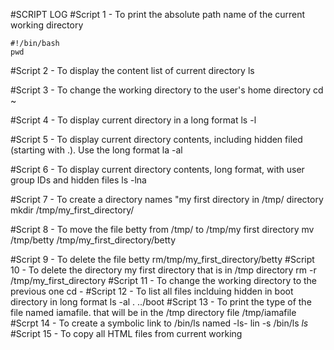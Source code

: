 #SCRIPT LOG 
#Script 1 - To print the absolute path name of the current working directory 

	#!/bin/bash 
	pwd

#Script 2 - To display the content list of current directory 
	ls

#Script 3 - To change the working directory to the user's home directory
	cd ~
 
#Script 4 - To display current directory in a long format 
	ls -l
 
#Script 5 - To display current directory contents, including hidden filed (starting with .). Use the long format
	la -al
 
#Script 6 - To display current directory contents, long format, with user group IDs and hidden files 
	ls -lna
 
#Script 7 - To create a directory names "my first directory in /tmp/ directory 
	mkdir /tmp/my_first_directory/
 
#Script 8 - To move the file betty from /tmp/ to /tmp/my first directory
	mv /tmp/betty /tmp/my_first_directory/betty

#Script 9 - To delete the file betty
	rm/tmp/my_first_directory/betty 
#Script 10 - To delete the directory my first directory that is in /tmp directory
	rm -r /tmp/my_first_directory 
#Script 11 - To change the working directory to the previous one 
	cd -
#Script 12 - To list all files inclduing hidden in boot directory in long format 
	ls -al . ../boot
#Script 13 - To print the type of the file named iamafile. that will be in the /tmp directory 
	file /tmp/iamafile
#Scrpt 14 - To create a symbolic link to /bin/ls named -ls-
	lin -s /bin/ls _ls_
#Script 15 - To copy all HTML files from current working 

	
